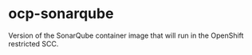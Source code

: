 # ocp-sonarqube
Version of the SonarQube container image that will run in the OpenShift restricted SCC.
